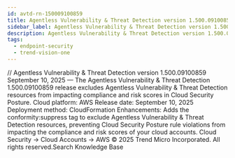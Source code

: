 ```yaml
---
id: avtd-rn-150009100859
title: Agentless Vulnerability & Threat Detection version 1.500.09100859
sidebar_label: Agentless Vulnerability & Threat Detection version 1.500.09100859
description: Agentless Vulnerability & Threat Detection version 1.500.09100859
tags:
  - endpoint-security
  - trend-vision-one
---
```


/*<![CDATA[*/ $('#title').html($('meta[name=map-description]').attr('content')); /*]]>*/ Agentless Vulnerability & Threat Detection version 1.500.09100859 September 10, 2025 — The Agentless Vulnerability & Threat Detection 1.500.09100859 release excludes Agentless Vulnerability & Threat Detection resources from impacting compliance and risk scores in Cloud Security Posture. Cloud platform: AWS Release date: September 10, 2025 Deployment method: CloudFormation Enhancements: Adds the conformity:suppress tag to exclude Agentless Vulnerability & Threat Detection resources, preventing Cloud Security Posture rule violations from impacting the compliance and risk scores of your cloud accounts. Cloud Security → Cloud Accounts → AWS © 2025 Trend Micro Incorporated. All rights reserved.Search Knowledge Base
